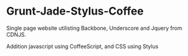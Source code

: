# Grunt-Jade-Stylus-Coffee

Single page website utilisting Backbone, Underscore and Jquery from CDNJS.

Addition javascript using CoffeeScript, and CSS using Stylus
